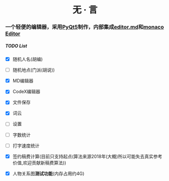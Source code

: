<h1 align="center">无 · 言

### 一个轻便的编辑器，采用[PyQt5](https://www.qt.io/)制作，内部集成[editor.md](https://github.com/pandao/editor.md)和[monaco Editor](https://github.com/microsoft/monaco-editor)

##### TODO List

- [x] 随机人名(胡编)
  
- [ ] 随机地点(门派(胡说))

- [x] MD编辑器

- [x] CodeX编辑器

- [x] 文件保存

- [x] 词云

- [ ] 设置

- [ ] 字数统计

- [ ] 打字速度统计

- [x] 签约稿费计算(目前只支持起点(算法来源2018年(大概)所以可能失去真实参考价值,欢迎贡献新稿费算法))

- [x] 人物关系图**测试功能**(内存占用约4G)
